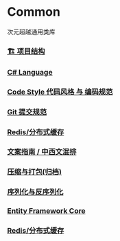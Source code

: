 # Common
次元超越通用类库

### [🏗️ 项目结构](./doc/Project-Structure.md)

### [C# Language](./doc/CSharp.md)

### [Code Style 代码风格 与 编码规范](./doc/Code-Style.md)

### [Git 提交规范](./doc/Git-Commit-Message-Standard.md)

### [Redis/分布式缓存](./doc/Redis.md)

### [文案指南 / 中西文混排](./doc/Copywriting-Guide.md)

### [压缩与打包(归档)](./doc/Compression-And-Packaging.md)

### [序列化与反序列化](./doc/Serializable-And-Deserialize.md)

### [Entity Framework Core](./doc/Entity-Framework-Core.md)

### [Redis/分布式缓存](./doc/Redis.md)